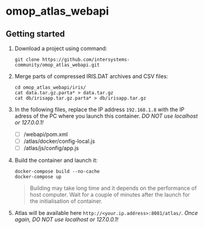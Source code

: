 # omop_atlas_webapi

## Getting started

1. Download a project using command:
   ```
   git clone https://github.com/intersystems-community/omop_atlas_webapi.git
   ```
2. Merge parts of compressed IRIS.DAT archives and CSV files:
   ```
   cd omop_atlas_webapi/iris/
   cat data.tar.gz.parta* > data.tar.gz
   cat db/irisapp.tar.gz.parta* > db/irisapp.tar.gz
   ```
3. In the following files, replace the IP address `192.168.1.8` with the IP adress of the PC where you launch this container. _DO NOT use localhost or 127.0.0.1!_

   - [ ] /webapi/pom.xml
   - [ ] /atlas/docker/config-local.js
   - [ ] /atlas/js/config/app.js

4. Build the container and launch it:

   ```
   docker-compose build --no-cache
   docker-compose up
   ```

   > Building may take long time and it depends on the performance of host computer. Wait for a couple of minutes after the launch for the initialisation of container.

5. Atlas will be available here `http://<your.ip.address>:8081/atlas/`. _Once again, DO NOT use localhost or 127.0.0.1!_
